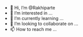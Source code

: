 - 👋 Hi, I’m @Rakhiparte
- 👀 I’m interested in ...
- 🌱 I’m currently learning ...
- 💞️ I’m looking to collaborate on ...
- 📫 How to reach me ...

<!---
Rakhiparte/Rakhiparte is a ✨ special ✨ repository because its `README.md` (this file) appears on your GitHub profile.
You can click the Preview link to take a look at your changes.
--->
